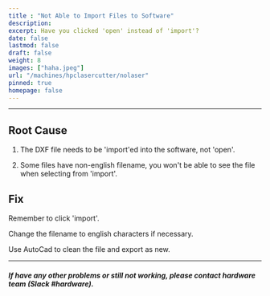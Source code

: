 ```yaml
---
title : "Not Able to Import Files to Software"
description: 
excerpt: Have you clicked 'open' instead of 'import'?
date: false
lastmod: false
draft: false
weight: 8
images: ["haha.jpeg"]
url: "/machines/hpclasercutter/nolaser"
pinned: true
homepage: false
---
```

---

## Root Cause

1. The DXF file needs to be 'import'ed into the software, not 'open'.

2. Some files have non-english filename, you won't be able to see the file when selecting from 'import'.

## Fix

Remember to click 'import'.

Change the filename to english characters if necessary.

Use AutoCad to clean the file and export as new.

---

##### If have any other problems or still not working, please contact hardware team (Slack #hardware).